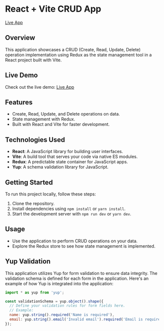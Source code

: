 # React + Vite CRUD App

[Live App](https://novelti-task.netlify.app/)

## Overview

This application showcases a CRUD (Create, Read, Update, Delete) operation implementation using Redux as the state management tool in a React project built with Vite.

## Live Demo

Check out the live demo: [Live App](https://novelti-task.netlify.app/)

## Features

- Create, Read, Update, and Delete operations on data.
- State management with Redux.
- Built with React and Vite for faster development.

## Technologies Used

- **React**: A JavaScript library for building user interfaces.
- **Vite**: A build tool that serves your code via native ES modules.
- **Redux**: A predictable state container for JavaScript apps.
- **Yup**: A schema validation library for JavaScript.

## Getting Started

To run this project locally, follow these steps:

1. Clone the repository.
2. Install dependencies using `npm install` or `yarn install`.
3. Start the development server with `npm run dev` or `yarn dev`.

## Usage

- Use the application to perform CRUD operations on your data.
- Explore the Redux store to see how state management is implemented.

## Yup Validation

This application utilizes Yup for form validation to ensure data integrity. The validation schema is defined for each form in the application. Here's an example of how Yup is integrated into the application:

```javascript
import * as yup from 'yup';

const validationSchema = yup.object().shape({
  // Define your validation rules for form fields here.
  // Example:
  name: yup.string().required('Name is required'),
  email: yup.string().email('Invalid email').required('Email is required'),
});
